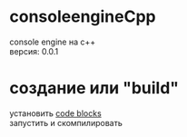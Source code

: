 # consoleengineCpp
console engine на c++<br>
версия: 0.0.1
# создание или "build"
установить [code blocks](https://www.codeblocks.org/downloads/binaries/)<br>
запустить и скомпилировать
